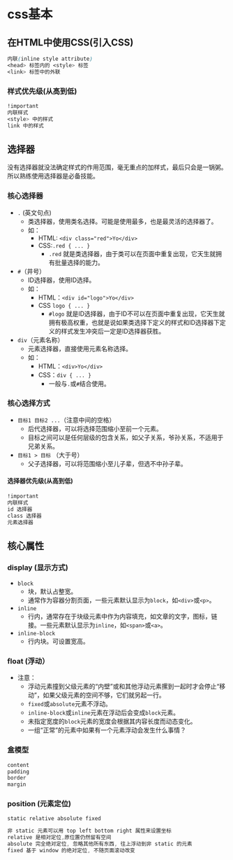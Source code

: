 # css基本

## 在HTML中使用CSS(引入CSS)

``` css
内联(inline style attribute)
<head> 标签内的 <style> 标签
<link> 标签中的外联
```

### 样式优先级(从高到低)

``` css
!important
内联样式
<style> 中的样式
link 中的样式
```

## 选择器

没有选择器就没法确定样式的作用范围，毫无重点的加样式，最后只会是一锅粥。所以熟练使用选择器是必备技能。

### 核心选择器

- `.` (英文句点)
  - 类选择器，使用类名选择。可能是使用最多，也是最灵活的选择器了。
  - 如：
    - HTML: `<div class="red">Yo</div>` 
    - CSS:`.red { ... }`
      - `.red` 就是类选择器，由于类可以在页面中重复出现，它天生就拥有批量选择的能力。
- `#`（井号）
  - ID选择器，使用ID选择。
  - 如：
    - HTML：`<div id="logo">Yo</div>`
    - CSS  `logo { ... }`
      - `#logo` 就是ID选择器，由于ID不可以在页面中重复出现，它天生就拥有极高权重，也就是说如果类选择下定义的样式和ID选择器下定义的样式发生冲突后一定是ID选择器获胜。
- `div`（元素名称）
  - 元素选择器，直接使用元素名称选择。
  - 如：
    - HTML：`<div>Yo</div>`
    - CSS：`div { ... }`
      - 一般与`.`或`#`结合使用。

### 核心选择方式

- `目标1 目标2 ...`（注意中间的空格）
  - 后代选择器，可以将选择范围缩小至前一个元素。
  - 目标之间可以是任何层级的包含关系，如父子关系，爷孙关系，不适用于兄弟关系。
- `目标1 > 目标` （大于号）
  - 父子选择器，可以将范围缩小至儿子辈，但选不中孙子辈。

#### 选择器优先级(从高到低)

``` css
!important
内联样式
id 选择器
class 选择器
元素选择器
```

## 核心属性

### display (显示方式)

- `block`
  - 块，默认占整宽。
  - 通常作为容器分割页面，一些元素默认显示为`block`，如`<div>`或`<p>`。
- `inline`
  - 行内，通常存在于块级元素中作为内容填充，如文章的文字，图标，链接。一些元素默认显示为`inline`，如`<span>`或`<a>`。
- `inline-block`
  - 行内块。可设置宽高。

### **float** (浮动）

- 注意：
  - 浮动元素撞到父级元素的“内壁”或和其他浮动元素摞到一起时才会停止“移动”，如果父级元素的空间不够，它们就另起一行。
  - `fixed`或`absolute`元素不浮动。
  - `inline-block`或`inline`元素在浮动后会变成`block`元素。
  - 未指定宽度的`block`元素的宽度会根据其内容长度而动态变化。
  - 一组“正常”的元素中如果有一个元素浮动会发生什么事情？

### 盒模型

``` css
content
padding
border
margin
```

###  position (元素定位)

`static relative absolute fixed`

``` css
非 static 元素可以用 top left bottom right 属性来设置坐标
relative 是相对定位,原位置仍然留有空间
absolute 完全绝对定位, 忽略其他所有东西, 往上浮动到非 static 的元素
fixed 基于 window 的绝对定位, 不随页面滚动改变
```

